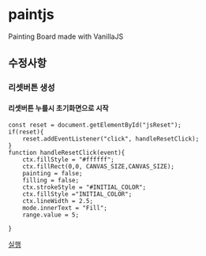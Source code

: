 # paintjs
Painting Board made with VanillaJS

## 수정사항
### 리셋버튼 생성
#### 리셋버튼 누를시 초기화면으로 시작
````
const reset = document.getElementById("jsReset");
if(reset){
    reset.addEventListener("click", handleResetClick);
}
function handleResetClick(event){
    ctx.fillStyle = "#ffffff";
    ctx.fillRect(0,0, CANVAS_SIZE,CANVAS_SIZE);
    painting = false;
    filling = false;
    ctx.strokeStyle = "#INITIAL_COLOR";
    ctx.fillStyle ="INITIAL_COLOR";
    ctx.lineWidth = 2.5;
    mode.innerText = "Fill";
    range.value = 5;

}
````

 <a href="https://dlawlsdud0419.github.io/paintjs/">실행</a>
